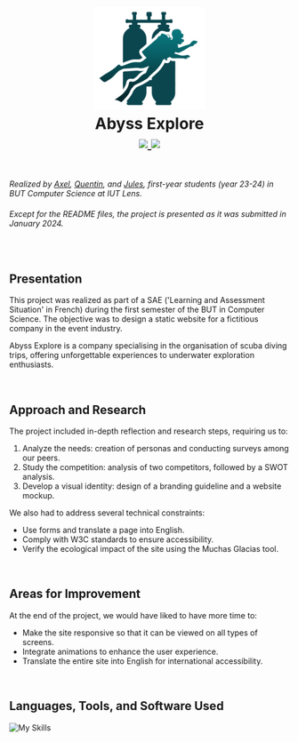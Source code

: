 <h1 align="center">
  <br>
  <img src="https://github.com/axelriv62/abyss-explore/blob/main/media/logo-textless.png" width="200"></a>
  <br>
  <b>Abyss Explore</b>
  <br>
    <a href="https://github.com/axelriv62/abyss-explore/blob/main/README.md">
        <img src="https://img.shields.io/badge/README-FR-blue">
    </a>
    <a href="https://github.com/axelriv62/abyss-explore/blob/main/README-EN.md">
        <img src="https://img.shields.io/badge/README-EN-blue">
    </a>
</h1>

<br>

*Realized by [Axel](https://github.com/axelriv62), [Quentin](https://github.com/quentinltg), and
[Jules](https://github.com/roulio-dev), first-year students (year 23-24) in BUT Computer Science
at IUT Lens.*

###### Except for the README files, the project is presented as it was submitted in January 2024.

<br>

## Presentation

This project was realized as part of a SAE ('Learning and Assessment Situation' in French) during the
first semester of the BUT in Computer Science. The objective was to design a static website for a
fictitious company in the event industry.

Abyss Explore is a company specialising in the organisation of scuba diving trips, offering unforgettable 
experiences to underwater exploration enthusiasts.

<br>

## Approach and Research

The project included in-depth reflection and research steps, requiring us to:

1. Analyze the needs: creation of personas and conducting surveys among our peers.
2. Study the competition: analysis of two competitors, followed by a SWOT analysis.
3. Develop a visual identity: design of a branding guideline and a website mockup.

We also had to address several technical constraints:

- Use forms and translate a page into English.
- Comply with W3C standards to ensure accessibility.
- Verify the ecological impact of the site using the Muchas Glacias tool.

<br>

## Areas for Improvement

At the end of the project, we would have liked to have more time to:

- Make the site responsive so that it can be viewed on all types of screens.
- Integrate animations to enhance the user experience.
- Translate the entire site into English for international accessibility.

<br>

## Languages, Tools, and Software Used

![My Skills](https://go-skill-icons.vercel.app/api/icons?i=html,css,vscode,github,photoshop,xd,canva&theme=dark)
